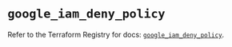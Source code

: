 # `google_iam_deny_policy`

Refer to the Terraform Registry for docs: [`google_iam_deny_policy`](https://registry.terraform.io/providers/hashicorp/google/4.85.0/docs/resources/iam_deny_policy).
